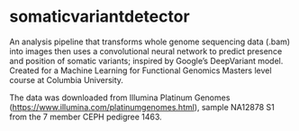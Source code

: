# somaticvariantdetector
An analysis pipeline that transforms whole genome sequencing data (.bam) into images then uses a convolutional neural network to predict presence and position of somatic variants; inspired by Google’s DeepVariant model. Created for a Machine Learning for Functional Genomics Masters level course at Columbia University.

The data was downloaded from Illumina Platinum Genomes (https://www.illumina.com/platinumgenomes.html), sample NA12878 S1 from the 7 member CEPH pedigree 1463.
